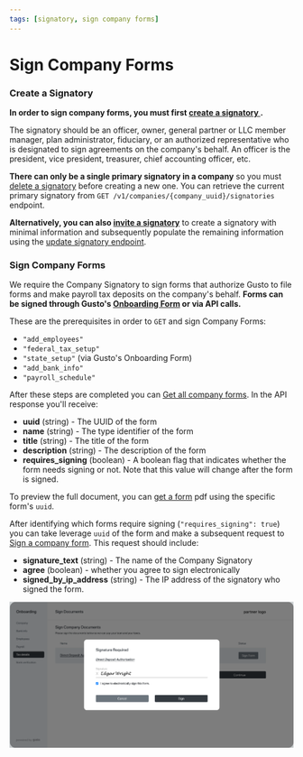 ```yaml
---
tags: [signatory, sign company forms]
---
```


# Sign Company Forms

### Create a Signatory

**In order to sign company forms, you must first [create a signatory
](https://docs.gusto.com/docs/api/b3A6MjU1Mzg3MDE-create-a-signatory).**

The signatory should be an officer, owner, general partner or LLC member manager, plan administrator, fiduciary, or an authorized representative who is designated to sign agreements on the company's behalf. An officer is the president, vice president, treasurer, chief accounting officer, etc.

**There can only be a single primary signatory in a company** so you must [delete a signatory](https://docs.gusto.com/docs/api/b3A6MjU1Mzg3MDI-delete-a-signatory) before creating a new one. You can retrieve the current primary signatory from `GET /v1/companies/{company_uuid}/signatories` endpoint.

**Alternatively, you can also [invite a signatory](https://docs.gusto.com/docs/api/b3A6MzkzMjM3NTQ-invite-a-signatory)** to create a signatory with minimal information and subsequently populate the remaining information using the [update signatory endpoint](https://docs.gusto.com/docs/api/b3A6MzkzMjM3NTU-update-a-signatory).

### Sign Company Forms

We require the Company Signatory to sign forms that authorize Gusto to file forms and make payroll tax deposits on the company's behalf. **Forms can be signed through Gusto's [Onboarding Form](https://docs.gusto.com/docs/api/ZG9jOjI2ODQ4MTI5-embedded-payroll-onboarding#generate-a-link-to-access-gustos-onboarding-form) or via API calls.**

These are the prerequisites in order to `GET` and sign Company Forms:
- `"add_employees"`
- `"federal_tax_setup"`
- `"state_setup"` (via Gusto's Onboarding Form)
- `"add_bank_info"`
- `"payroll_schedule"`

After these steps are completed you can [Get all company forms](https://docs.gusto.com/docs/api/b3A6MjU1NDc5Njg-get-all-company-forms). In the API response you'll receive:

- **uuid** (string) - The UUID of the form
- **name** (string) - The type identifier of the form
- **title** (string) - The title of the form
- **description** (string) - The description of the form
- **requires_signing** (boolean) - A boolean flag that indicates whether the form needs signing or not. Note that this value will change after the form is signed.

To preview the full document, you can [get a form](https://docs.gusto.com/docs/api/b3A6MjU1NDc5NzA-get-a-form-pdf) pdf using the specific form's `uuid`.

After identifying which forms require signing (`"requires_signing": true`) you can take leverage `uuid` of the form and make a subsequent request to [Sign a company form](https://docs.gusto.com/docs/api/b3A6MjU1NDc5NzE-sign-a-company-form). This request should include:

- **signature_text** (string) - The name of the Company Signatory
- **agree** (boolean) - whether you agree to sign electronically
- **signed_by_ip_address** (string) - The IP address of the signatory who signed the form.

![](../../assets/images/Sign%20Forms.png)

